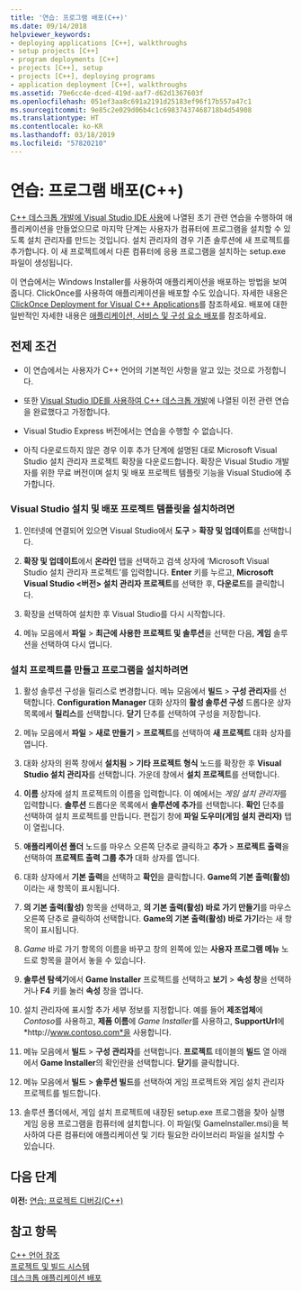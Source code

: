 ```yaml
---
title: '연습: 프로그램 배포(C++)'
ms.date: 09/14/2018
helpviewer_keywords:
- deploying applications [C++], walkthroughs
- setup projects [C++]
- program deployments [C++]
- projects [C++], setup
- projects [C++], deploying programs
- application deployment [C++], walkthroughs
ms.assetid: 79e6cc4e-dced-419d-aaf7-d62d1367603f
ms.openlocfilehash: 051ef3aa8c691a2191d25183ef96f17b557a47c1
ms.sourcegitcommit: 9e85c2e029d06b4c1c69837437468718b4d54908
ms.translationtype: HT
ms.contentlocale: ko-KR
ms.lasthandoff: 03/18/2019
ms.locfileid: "57820210"
---
```

# <a name="walkthrough-deploying-your-program-c"></a>연습: 프로그램 배포(C++)

[C++ 데스크톱 개발에 Visual Studio IDE 사용](../ide/using-the-visual-studio-ide-for-cpp-desktop-development.md)에 나열된 초기 관련 연습을 수행하여 애플리케이션을 만들었으므로 마지막 단계는 사용자가 컴퓨터에 프로그램을 설치할 수 있도록 설치 관리자를 만드는 것입니다. 설치 관리자의 경우 기존 솔루션에 새 프로젝트를 추가합니다. 이 새 프로젝트에서 다른 컴퓨터에 응용 프로그램을 설치하는 setup.exe 파일이 생성됩니다.

이 연습에서는 Windows Installer를 사용하여 애플리케이션을 배포하는 방법을 보여 줍니다. ClickOnce를 사용하여 애플리케이션을 배포할 수도 있습니다. 자세한 내용은 [ClickOnce Deployment for Visual C++ Applications](../ide/clickonce-deployment-for-visual-cpp-applications.md)를 참조하세요. 배포에 대한 일반적인 자세한 내용은 [애플리케이션, 서비스 및 구성 요소 배포](/visualstudio/deployment/deploying-applications-services-and-components)를 참조하세요.

## <a name="prerequisites"></a>전제 조건

- 이 연습에서는 사용자가 C++ 언어의 기본적인 사항을 알고 있는 것으로 가정합니다.

- 또한 [Visual Studio IDE를 사용하여 C++ 데스크톱 개발](../ide/using-the-visual-studio-ide-for-cpp-desktop-development.md)에 나열된 이전 관련 연습을 완료했다고 가정합니다.

- Visual Studio Express 버전에서는 연습을 수행할 수 없습니다.

- 아직 다운로드하지 않은 경우 이후 추가 단계에 설명된 대로 Microsoft Visual Studio 설치 관리자 프로젝트 확장을 다운로드합니다. 확장은 Visual Studio 개발자를 위한 무료 버전이며 설치 및 배포 프로젝트 템플릿 기능을 Visual Studio에 추가합니다.

### <a name="to-install-the-visual-studio-setup-and-deployment-project-template"></a>Visual Studio 설치 및 배포 프로젝트 템플릿을 설치하려면

1. 인터넷에 연결되어 있으면 Visual Studio에서 **도구** >  **확장 및 업데이트**를 선택합니다.

1. **확장 및 업데이트**에서 **온라인** 탭을 선택하고 검색 상자에 ‘Microsoft Visual Studio 설치 관리자 프로젝트’를 입력합니다. **Enter** 키를 누르고, **Microsoft Visual Studio \<버전> 설치 관리자 프로젝트**를 선택한 후, **다운로드**를 클릭합니다.

1. 확장을 선택하여 설치한 후 Visual Studio를 다시 시작합니다.

1. 메뉴 모음에서 **파일** > **최근에 사용한 프로젝트 및 솔루션**을 선택한 다음, **게임** 솔루션을 선택하여 다시 엽니다.

### <a name="to-create-a-setup-project-and-install-your-program"></a>설치 프로젝트를 만들고 프로그램을 설치하려면

1. 활성 솔루션 구성을 릴리스로 변경합니다. 메뉴 모음에서 **빌드** > **구성 관리자**를 선택합니다. **Configuration Manager** 대화 상자의 **활성 솔루션 구성** 드롭다운 상자 목록에서 **릴리스**를 선택합니다. **닫기** 단추를 선택하여 구성을 저장합니다.

1. 메뉴 모음에서 **파일** > **새로 만들기** > **프로젝트**를 선택하여 **새 프로젝트** 대화 상자를 엽니다.

1. 대화 상자의 왼쪽 창에서 **설치됨** > **기타 프로젝트 형식** 노드를 확장한 후 **Visual Studio 설치 관리자**를 선택합니다. 가운데 창에서 **설치 프로젝트**를 선택합니다.

1. **이름** 상자에 설치 프로젝트의 이름을 입력합니다. 이 예에서는 *게임 설치 관리자*를 입력합니다. **솔루션** 드롭다운 목록에서 **솔루션에 추가**를 선택합니다. **확인** 단추를 선택하여 설치 프로젝트를 만듭니다. 편집기 창에 **파일 도우미(게임 설치 관리자)** 탭이 열립니다.

1. **애플리케이션 폴더** 노드를 마우스 오른쪽 단추로 클릭하고 **추가** > **프로젝트 출력**을 선택하여 **프로젝트 출력 그룹 추가** 대화 상자를 엽니다.

1. 대화 상자에서 **기본 출력**을 선택하고 **확인**을 클릭합니다. **Game의 기본 출력(활성)** 이라는 새 항목이 표시됩니다.

1. **의 기본 출력(활성)** 항목을 선택하고, **의 기본 출력(활성) 바로 가기 만들기**를 마우스 오른쪽 단추로 클릭하여 선택합니다. **Game의 기본 출력(활성) 바로 가기**라는 새 항목이 표시됩니다.

1. *Game* 바로 가기 항목의 이름을 바꾸고 창의 왼쪽에 있는 **사용자 프로그램 메뉴** 노드로 항목을 끌어서 놓을 수 있습니다.

1. **솔루션 탐색기**에서 **Game Installer** 프로젝트를 선택하고 **보기** > **속성 창**을 선택하거나 **F4** 키를 눌러 **속성** 창을 엽니다.

1. 설치 관리자에 표시할 추가 세부 정보를 지정합니다.  예를 들어 **제조업체**에 *Contoso*를 사용하고, **제품 이름**에 *Game Installer*를 사용하고, **SupportUrl**에 *http\://www.contoso.com*을 사용합니다.

1. 메뉴 모음에서 **빌드** > **구성 관리자**를 선택합니다. **프로젝트** 테이블의 **빌드** 열 아래에서 **Game Installer**의 확인란을 선택합니다. **닫기**를 클릭합니다.

1. 메뉴 모음에서 **빌드** > **솔루션 빌드**를 선택하여 게임 프로젝트와 게임 설치 관리자 프로젝트를 빌드합니다.

1. 솔루션 폴더에서, 게임 설치 프로젝트에 내장된 setup.exe 프로그램을 찾아 실행 게임 응용 프로그램을 컴퓨터에 설치합니다. 이 파일(및 GameInstaller.msi)을 복사하여 다른 컴퓨터에 애플리케이션 및 기타 필요한 라이브러리 파일을 설치할 수 있습니다.

## <a name="next-steps"></a>다음 단계

**이전:** [연습: 프로젝트 디버깅(C++)](../ide/walkthrough-debugging-a-project-cpp.md)<br/>

## <a name="see-also"></a>참고 항목

[C++ 언어 참조](../cpp/cpp-language-reference.md)<br/>
[프로젝트 및 빌드 시스템](../build/projects-and-build-systems-cpp.md)<br/>
[데스크톱 애플리케이션 배포](../ide/deploying-native-desktop-applications-visual-cpp.md)<br/>
